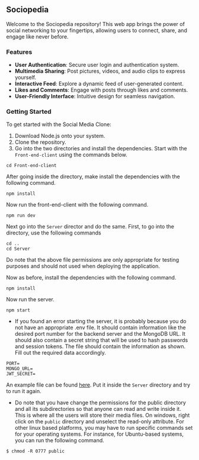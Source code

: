 ## Sociopedia
Welcome to the Sociopedia repository! This web app brings the power of social networking to your fingertips, allowing users to connect, share, and engage like never before.

### Features
* __User Authentication__: Secure user login and authentication system.
* __Multimedia Sharing__: Post pictures, videos, and audio clips to express yourself.
* __Interactive Feed__: Explore a dynamic feed of user-generated content.
* __Likes and Comments__: Engage with posts through likes and comments.
* __User-Friendly Interface__: Intuitive  design for seamless navigation.

### Getting Started
To get started with the Social Media Clone:
1. Download Node.js onto your system.
2. Clone the repository.
3. Go into the two directories and install the dependencies. Start with the `Front-end-client` using the commands below.
```
cd Front-end-client
```
After going inside the directory, make install the dependencies with the following command.
```
npm install
```
Now run the front-end-client with the following command.
```
npm run dev
```
Next go into the `Server` director and do the same. First, to go into the directory, use the following commands
```
cd ..
cd Server
```
Do note that the above file permissions are only appropriate for testing purposes and should not used when deploying the application.

Now as before, install the dependencies with the following command.
```
npm install
```
Now run the server.
```
npm start
```

* If you found an error starting the server, it is probably because you do not have an appropriate .env file. It should contain information like the desired port number for the backend server and the MongoDB URL. It should also contain a secret string that will be used to hash passwords and session tokens. The file should contain the information as shown. Fill out the required data accordingly.
```
PORT=
MONGO_URL=
JWT_SECRET=
```
 An example file can be found [here](https://drive.google.com/file/d/1HgJ-6eKP3c--oKXvi6kXYWRFN9v7MShL/view?usp=sharing). Put it inside the `Server` directory and try to run it again. 
* Do note that you have change the permissions for the public directory and all its subdirectories so that anyone can read and write inside it. This is where all the users will store their media files. On windows, right click on the `public` directory and unselect the read-only attribute. For other linux based platforms, you may have to run specific commands set for your operating systems. For instance, for Ubuntu-based systems, you can run the following command. 
```
$ chmod -R 0777 public
``` 